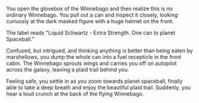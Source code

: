 You open the glovebox of the Winnebago and then realize this is no ordinary Winnebago. You pull out
a can and inspect it closely, looking curiuosly at the dark masked figure with a huge helmet on the front.

The label reads "Liquid Schwartz - Extra Strength. One can to planet Spaceball."

Confused, but intrigued, and thinking anything is better than being eaten by marshellows, you dump
the whole can into a fuel recepticle in the front cabin. The Winnebago sprouts wings and carries you
off on autopilot across the galaxy, leaving a plaid trail behind you.

Feeling safe, you settle in as you zoom towards planet spaceball, finally able to take a deep breath and 
enjoy the beautiful plaid trail. Suddenly, you hear a loud crunch at the back of the flying Winnebago. 